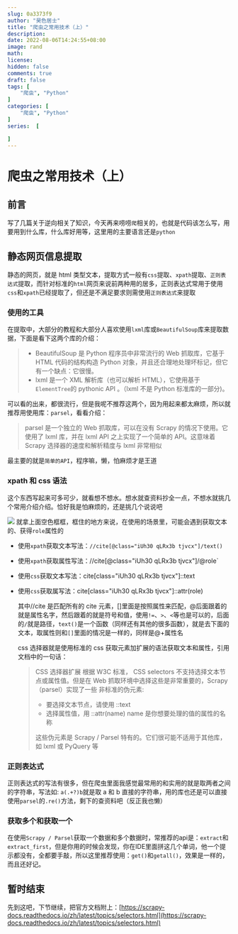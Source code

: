 ```yaml
---
slug: 0a3373f9
author: "昊色居士"
title: "爬虫之常用技术（上）"
description: 
date: 2022-08-06T14:24:55+08:00
image: rand
math: 
license: 
hidden: false
comments: true
draft: false
tags: [
    "爬虫", "Python"
]
categories: [
    "爬虫", "Python"
]
series:  [

]
---
```


# 爬虫之常用技术（上）

## 前言

写了几篇关于逆向相关了知识，今天再来唠唠`爬`相关的，也就是代码该怎么写，用要用到什么库，什么库好用等，这里用的主要语言还是`python`

## 静态网页信息提取

静态的网页，就是 html 类型文本，提取方式一般有`css`提取、`xpath`提取、`正则表达式`提取，而针对标准的`html`网页来说前两种用的居多，正则表达式常用于使用`css`和`xpath`已经提取了，但还是不满足要求则需使用`正则表达式`来提取

### 使用的工具

在提取中，大部分的教程和大部分人喜欢使用`lxml`库或`BeautifulSoup`库来提取数据，下面是看下这两个库的介绍：

> - BeautifulSoup 是 Python 程序员中非常流行的 Web 抓取库，它基于 HTML 代码的结构构造 Python 对象，并且还合理地处理坏标记，但它有一个缺点：它很慢。
> - lxml 是一个 XML 解析库（也可以解析 HTML），它使用基于 `ElementTree`的 pythonic API 。（lxml 不是 Python 标准库的一部分)。

可以看的出来，都很流行，但是我呢不推荐这两个，因为用起来都太麻烦，所以就推荐用使用库：`parsel`，看看介绍：

> parsel 是一个独立的 Web 抓取库，可以在没有 Scrapy 的情况下使用。它使用了 lxml 库，并在 lxml API 之上实现了一个简单的 API。这意味着 Scrapy 选择器的速度和解析精度与 lxml 非常相似

最主要的就是`简单的API`，程序嘛，懒，怕麻烦才是王道

### xpath 和 css 语法

这个东西写起来可多可少，就看想不想水。想水就查资料抄全一点，不想水就挑几个常用介绍介绍。恰好我是怕麻烦的，还是挑几个说说吧

![](https://files.mdnice.com/user/29990/c8d8e190-40bc-4dea-ba4d-314f2f756e5d.png)
就拿上面空色框框，框住的地方来说，在使用的场景里，可能会遇到获取文本的、获得`role`属性的

- 使用`xpath`获取文本写法：`//cite[@class="iUh30 qLRx3b tjvcx"]/text()`
- 使用`xpath`获取属性写法：//cite[@class="iUh30 qLRx3b tjvcx"]/@role`
- 使用`css`获取文本写法：cite[class="iUh30 qLRx3b tjvcx"]::text
- 使用`css`获取属写法：cite[class="iUh30 qLRx3b tjvcx"]::attr(role)

  其中//cite 是匹配所有的 cite 元素，[]里面是按照属性来匹配，@后面跟着的就是属性名字，然后跟着的就是符号和值，使用`!=`、`>`、`<`等也是可以的，后面的`/`就是路径，`text()`是一个函数（同样还有其他的很多函数），就是去下面的文本，取属性则和`[]`里面的情况是一样的，同样是@+属性名

  css 选择器就是使用标准的 css 获取元素加扩展的语法获取文本和属性，引用文档中的一句话：

  > CSS 选择器扩展
  > 根据 W3C 标准， CSS selectors 不支持选择文本节点或属性值。但是在 Web 抓取环境中选择这些是非常重要的，Scrapy（parsel）实现了一些 非标准的伪元素:
  >
  > - 要选择文本节点，请使用 ::text
  > - 选择属性值，用 ::attr(name) name 是你想要处理的值的属性的名称
  >
  > 这些伪元素是 Scrapy / Parsel 特有的。它们很可能不适用于其他库，如 lxml 或 PyQuery 等

### 正则表达式

正则表达式的写法有很多，但在爬虫里面我感觉最常用的和实用的就是取两者之间的字符串，写法如: `a(.+?)b`就是取 a 和 b 直接的字符串，用的库也还是可以直接使用`parsel`的`.re()`方法，剩下的查资料吧（反正我也懒）

### 获取多个和获取一个
在使用`Scrapy / Parsel`获取一个数据和多个数据时，常推荐的api是：`extract`和`extract_first`，但是你用的时候会发现，你在IDE里面拼这几个单词，他一个提示都没有，全都要手敲，所以这里推荐使用：`get()`和`getall()`，效果是一样的，而且还好记。

## 暂时结束
先到这吧，下节继续，把官方文档附上：[https://scrapy-docs.readthedocs.io/zh/latest/topics/selectors.html](https://scrapy-docs.readthedocs.io/zh/latest/topics/selectors.html)